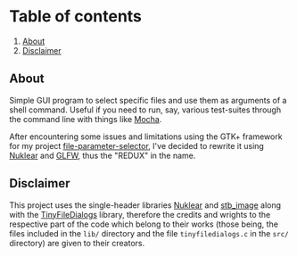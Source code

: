 # Table of contents
1. [About](#about-sec)
2. [Disclaimer](#disclaimer-sec)

<a id="about-sec"><a/>

## About
Simple GUI program to select specific files and use them as arguments of a shell command. Useful if you need to run, say, various test-suites through the command line with things like [Mocha](https://mochajs.org/).

After encountering some issues and limitations using the GTK+ framework for my project [file-parameter-selector](https://github.com/arturfabriciohahaedgy/file-parameter-selector.git), I've decided to rewrite it using [Nuklear](https://github.com/Immediate-Mode-UI/Nuklear.git) and [GLFW](https://www.glfw.org/), thus the "REDUX" in the name.

<a id="disclaimer-sec"><a/>

## Disclaimer
This project uses the single-header libraries [Nuklear](https://github.com/Immediate-Mode-UI/Nuklear.git) and [stb_image](https://github.com/nothings/stb.git) along with the [TinyFileDialogs](https://sourceforge.net/projects/tinyfiledialogs/) library, therefore the credits and wrights to the respective part of the code which belong to their works (those being, the files included in the `lib/` directory and the file `tinyfiledialogs.c` in the `src/` directory) are given to their creators.
